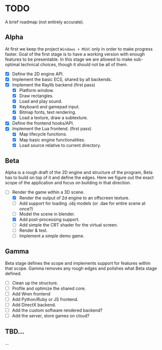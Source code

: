 # TODO
A brief roadmap (not entirely accurate).

## Alpha
At first we keep the project `Windows + MSVC` only in order to make progress faster. Goal of the
first stage is to have a working version with enough features to be presentable. In this stage
we are allowed to make sub-optimal technical choices, though it should not be all of them.

- [X] Define the 2D engine API.
- [X] Implement the basic ECS, shared by all backends.
- [X] Implement the Raylib backend (first pass)
	* [X] Platform window.
	* [X] Draw rectangles.
	* [X] Load and play sound.
	* [X] Keyboard and gamepad input.
	* [X] Bitmap fonts, text rendering.
	* [X] Load a texture, draw a subtexture.
- [X] Define the frontend hooks/API.
- [X] Implement the Lua frontend. (first pass)
	* [X] Map lifecycle functions.
	* [X] Map basic engine functionalities.
	* [X] Load source relative to current directory.

## Beta
Alpha is a rough draft of the 2D engine and structure of the program, Beta has to build on top of
it and define the edges. Here we figure out the exact scope of the application and focus on
building in that direction.

- [ ] Render the game within a 3D scene.
	* [X] Render the output of 2d engine to an offscreen texture.
	* [ ] Add support for loading .obj models (or .dae for entire scene at once?)
	* [ ] Model the scene in blender.
	* [X] Add post-processing support.
	* [ ] Add simple the CRT shader for the virtual screen.
	* [ ] Render & test.
	* [ ] Implement a simple demo game.

## Gamma
Beta stage defines the scope and implements support for features within that scope. Gamma removes
any rough edges and polishes what Beta stage defined.

- [ ] Clean up the structure.
- [ ] Profile and optimize the shared core.
- [ ] Add Wren frontend
- [ ] Add Python/Ruby or JS frontend.
- [ ] Add DirectX backend.
- [ ] Add the custom software rendered backend?
- [ ] Add the server, store games on cloud?

## TBD...
...
